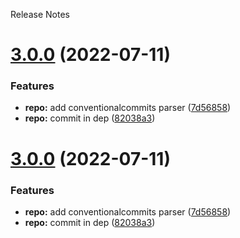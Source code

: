 Release Notes

# [3.0.0](https://github.com/jayeshchoudhary/semantic-release-practice/compare/repo-2.0.0...repo-3.0.0) (2022-07-11)


### Features

* **repo:** add conventionalcommits parser ([7d56858](https://github.com/jayeshchoudhary/semantic-release-practice/commit/7d56858ed3cb38fcbf4c4d931568bca8ecf329de))
* **repo:** commit in dep ([82038a3](https://github.com/jayeshchoudhary/semantic-release-practice/commit/82038a3d04e66e125df4ac5bb4d2720cca3d65dc))

# [3.0.0](https://github.com/jayeshchoudhary/semantic-release-practice/compare/repo-2.0.0...repo-3.0.0) (2022-07-11)


### Features

* **repo:** add conventionalcommits parser ([7d56858](https://github.com/jayeshchoudhary/semantic-release-practice/commit/7d56858ed3cb38fcbf4c4d931568bca8ecf329de))
* **repo:** commit in dep ([82038a3](https://github.com/jayeshchoudhary/semantic-release-practice/commit/82038a3d04e66e125df4ac5bb4d2720cca3d65dc))
